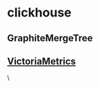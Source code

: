 # clickhouse

## GraphiteMergeTree <a href="#graphitemergetree" id="graphitemergetree"></a>

## [**VictoriaMetrics**](https://github.com/VictoriaMetrics/VictoriaMetrics)

\

